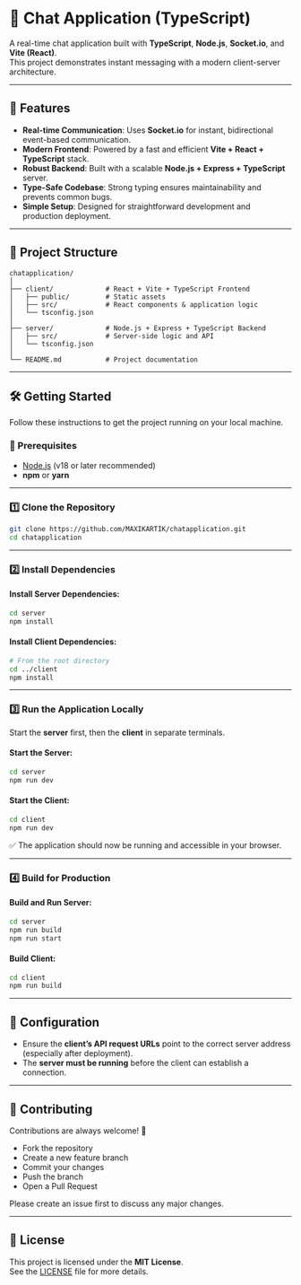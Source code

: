 # 💬 Chat Application (TypeScript)

A real-time chat application built with **TypeScript**, **Node.js**, **Socket.io**, and **Vite (React)**.  
This project demonstrates instant messaging with a modern client-server architecture.

---

## 🚀 Features

- **Real-time Communication**: Uses **Socket.io** for instant, bidirectional event-based communication.  
- **Modern Frontend**: Powered by a fast and efficient **Vite + React + TypeScript** stack.  
- **Robust Backend**: Built with a scalable **Node.js + Express + TypeScript** server.  
- **Type-Safe Codebase**: Strong typing ensures maintainability and prevents common bugs.  
- **Simple Setup**: Designed for straightforward development and production deployment.  

---

## 📂 Project Structure

```
chatapplication/
│
├── client/             # React + Vite + TypeScript Frontend
│   ├── public/         # Static assets
│   ├── src/            # React components & application logic
│   └── tsconfig.json
│
├── server/             # Node.js + Express + TypeScript Backend
│   ├── src/            # Server-side logic and API
│   └── tsconfig.json
│
└── README.md           # Project documentation
```

---

## 🛠️ Getting Started

Follow these instructions to get the project running on your local machine.

### 📌 Prerequisites
- [Node.js](https://nodejs.org/) (v18 or later recommended)  
- **npm** or **yarn**

---

### 1️⃣ Clone the Repository
```bash
git clone https://github.com/MAXIKARTIK/chatapplication.git
cd chatapplication
```

---

### 2️⃣ Install Dependencies  

#### Install Server Dependencies:
```bash
cd server
npm install
```

#### Install Client Dependencies:
```bash
# From the root directory
cd ../client
npm install
```

---

### 3️⃣ Run the Application Locally

Start the **server** first, then the **client** in separate terminals.

#### Start the Server:
```bash
cd server
npm run dev
```

#### Start the Client:
```bash
cd client
npm run dev
```

✅ The application should now be running and accessible in your browser.

---

### 4️⃣ Build for Production  

#### Build and Run Server:
```bash
cd server
npm run build
npm run start
```

#### Build Client:
```bash
cd client
npm run build
```

---

## 🔧 Configuration
- Ensure the **client’s API request URLs** point to the correct server address (especially after deployment).  
- The **server must be running** before the client can establish a connection.  

---

## 🤝 Contributing
Contributions are always welcome! 🎉  
- Fork the repository  
- Create a new feature branch  
- Commit your changes  
- Push the branch  
- Open a Pull Request  

Please create an issue first to discuss any major changes.

---

## 📜 License
This project is licensed under the **MIT License**.  
See the [LICENSE](./LICENSE) file for more details.
